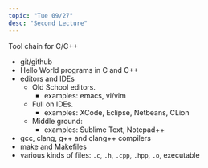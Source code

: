 ```yaml
---
topic: "Tue 09/27"
desc: "Second Lecture"
---
```


Tool chain for C/C++

* git/github
* Hello World programs in C and C++
* editors and IDEs
    * Old School editors.  
         * examples: emacs, vi/vim
    * Full on IDEs. 
         * examples: XCode, Eclipse, Netbeans, CLion
    * Middle ground: 
         * examples: Sublime Text, Notepad++
* gcc, clang, g++ and clang++ compilers
* make and Makefiles
* various kinds of files: `.c`, `.h`, `.cpp`, `.hpp`, `.o`, executable
